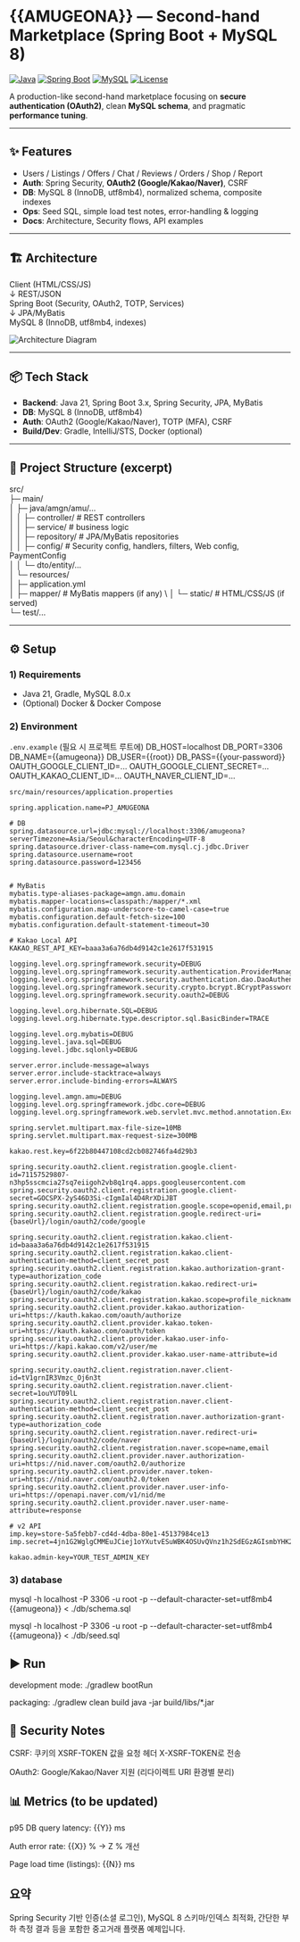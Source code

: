 # {{AMUGEONA}} — Second-hand Marketplace (Spring Boot + MySQL 8)

[![Java](https://img.shields.io/badge/Java-21-007396)]()
[![Spring Boot](https://img.shields.io/badge/Spring%20Boot-3.x-6DB33F)]()
[![MySQL](https://img.shields.io/badge/MySQL-8.0-4479A1)]()
[![License](https://img.shields.io/badge/License-MIT-blue)]()

A production-like second-hand marketplace focusing on **secure authentication (OAuth2)**, clean **MySQL schema**, and pragmatic **performance tuning**.

---

## ✨ Features

- Users / Listings / Offers / Chat / Reviews / Orders / Shop / Report
- **Auth**: Spring Security, **OAuth2 (Google/Kakao/Naver)**, CSRF
- **DB**: MySQL 8 (InnoDB, utf8mb4), normalized schema, composite indexes
- **Ops**: Seed SQL, simple load test notes, error-handling & logging
- **Docs**: Architecture, Security flows, API examples

---

## 🏗 Architecture
Client (HTML/CSS/JS) \
↓ REST/JSON \
Spring Boot (Security, OAuth2, TOTP, Services) \
↓ JPA/MyBatis \
MySQL 8 (InnoDB, utf8mb4, indexes)

![Architecture Diagram](./docs/architecture.png) <!-- 이미지가 없으면 주석 처리하거나 나중에 추가 -->

---

## 📦 Tech Stack

- **Backend**: Java 21, Spring Boot 3.x, Spring Security, JPA, MyBatis
- **DB**: MySQL 8 (InnoDB, utf8mb4)
- **Auth**: OAuth2 (Google/Kakao/Naver), TOTP (MFA), CSRF
- **Build/Dev**: Gradle, IntelliJ/STS, Docker (optional)

---

## 📂 Project Structure (excerpt)
src/ \
├─ main/ \
│ ├─ java/amgn/amu/... \
│ │ ├─ controller/ # REST controllers \
│ │ ├─ service/ # business logic \
│ │ ├─ repository/ # JPA/MyBatis repositories \
│ │ ├─ config/ # Security config, handlers, filters, Web config, PaymentConfig \
│ │ └─ dto/entity/... \
│ └─ resources/ \
│ ├─ application.yml \
│ ├─ mapper/ # MyBatis mappers (if any) \ 
│ └─ static/ # HTML/CSS/JS (if served) \
└─ test/... 

---

## ⚙️ Setup

### 1) Requirements
- Java 21, Gradle, MySQL 8.0.x  
- (Optional) Docker & Docker Compose

### 2) Environment

`.env.example` (필요 시 프로젝트 루트에)
DB_HOST=localhost
DB_PORT=3306
DB_NAME={{amugeona}}
DB_USER={{root}}
DB_PASS={{your-password}}
OAUTH_GOOGLE_CLIENT_ID=...
OAUTH_GOOGLE_CLIENT_SECRET=...
OAUTH_KAKAO_CLIENT_ID=...
OAUTH_NAVER_CLIENT_ID=...

`src/main/resources/application.properties`
```
spring.application.name=PJ_AMUGEONA

# DB
spring.datasource.url=jdbc:mysql://localhost:3306/amugeona?serverTimezone=Asia/Seoul&characterEncoding=UTF-8
spring.datasource.driver-class-name=com.mysql.cj.jdbc.Driver
spring.datasource.username=root
spring.datasource.password=123456


# MyBatis
mybatis.type-aliases-package=amgn.amu.domain
mybatis.mapper-locations=classpath:/mapper/*.xml
mybatis.configuration.map-underscore-to-camel-case=true
mybatis.configuration.default-fetch-size=100
mybatis.configuration.default-statement-timeout=30

# Kakao Local API
KAKAO_REST_API_KEY=baaa3a6a76db4d9142c1e2617f531915

logging.level.org.springframework.security=DEBUG
logging.level.org.springframework.security.authentication.ProviderManager=DEBUG
logging.level.org.springframework.security.authentication.dao.DaoAuthenticationProvider=DEBUG
logging.level.org.springframework.security.crypto.bcrypt.BCryptPasswordEncoder=TRACE
logging.level.org.springframework.security.oauth2=DEBUG

logging.level.org.hibernate.SQL=DEBUG
logging.level.org.hibernate.type.descriptor.sql.BasicBinder=TRACE

logging.level.org.mybatis=DEBUG
logging.level.java.sql=DEBUG
logging.level.jdbc.sqlonly=DEBUG

server.error.include-message=always
server.error.include-stacktrace=always
server.error.include-binding-errors=ALWAYS

logging.level.amgn.amu=DEBUG
logging.level.org.springframework.jdbc.core=DEBUG
logging.level.org.springframework.web.servlet.mvc.method.annotation.ExceptionHandlerExceptionResolver=TRACE

spring.servlet.multipart.max-file-size=10MB
spring.servlet.multipart.max-request-size=300MB

kakao.rest.key=6f22b80447108cd2cb082746fa4d29b3

spring.security.oauth2.client.registration.google.client-id=71157529807-n3hp5sscmcia27sq7eiigoh2vb8q1rq4.apps.googleusercontent.com
spring.security.oauth2.client.registration.google.client-secret=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
spring.security.oauth2.client.registration.google.scope=openid,email,profile
spring.security.oauth2.client.registration.google.redirect-uri={baseUrl}/login/oauth2/code/google

spring.security.oauth2.client.registration.kakao.client-id=baaa3a6a76db4d9142c1e2617f531915
spring.security.oauth2.client.registration.kakao.client-authentication-method=client_secret_post
spring.security.oauth2.client.registration.kakao.authorization-grant-type=authorization_code
spring.security.oauth2.client.registration.kakao.redirect-uri={baseUrl}/login/oauth2/code/kakao
spring.security.oauth2.client.registration.kakao.scope=profile_nickname,account_email
spring.security.oauth2.client.provider.kakao.authorization-uri=https://kauth.kakao.com/oauth/authorize
spring.security.oauth2.client.provider.kakao.token-uri=https://kauth.kakao.com/oauth/token
spring.security.oauth2.client.provider.kakao.user-info-uri=https://kapi.kakao.com/v2/user/me
spring.security.oauth2.client.provider.kakao.user-name-attribute=id

spring.security.oauth2.client.registration.naver.client-id=tV1grnIR3Vmzc_Oj6n3t
spring.security.oauth2.client.registration.naver.client-secret=1ouYUT09lL
spring.security.oauth2.client.registration.naver.client-authentication-method=client_secret_post
spring.security.oauth2.client.registration.naver.authorization-grant-type=authorization_code
spring.security.oauth2.client.registration.naver.redirect-uri={baseUrl}/login/oauth2/code/naver
spring.security.oauth2.client.registration.naver.scope=name,email
spring.security.oauth2.client.provider.naver.authorization-uri=https://nid.naver.com/oauth2.0/authorize
spring.security.oauth2.client.provider.naver.token-uri=https://nid.naver.com/oauth2.0/token
spring.security.oauth2.client.provider.naver.user-info-uri=https://openapi.naver.com/v1/nid/me
spring.security.oauth2.client.provider.naver.user-name-attribute=response

# v2 API
imp.key=store-5a5febb7-cd4d-4dba-80e1-45137984ce13
imp.secret=4jn1G2WglgCMMEuJCiej1oYXutvESuWBK4OSUvQVnz1h2SdEGzAGIsmbYHK2ASSSqttW9egIgaglndMp

kakao.admin-key=YOUR_TEST_ADMIN_KEY
```
### 3) database
mysql -h localhost -P 3306 -u root -p --default-character-set=utf8mb4 \
  {{amugeona}} < ./db/schema.sql

mysql -h localhost -P 3306 -u root -p --default-character-set=utf8mb4 \
  {{amugeona}} < ./db/seed.sql

## ▶️ Run
development mode:
./gradlew bootRun

packaging:
./gradlew clean build
java -jar build/libs/*.jar

## 🔐 Security Notes

CSRF: 쿠키의 XSRF-TOKEN 값을 요청 헤더 X-XSRF-TOKEN로 전송

OAuth2: Google/Kakao/Naver 지원 (리다이렉트 URI 환경별 분리)

## 📊 Metrics (to be updated) <!-- 갱신 필요 -->

p95 DB query latency: {{Y}} ms

Auth error rate: {{X}} % → Z % 개선

Page load time (listings): {{N}} ms

## 요약
Spring Security 기반 인증(소셜 로그인),
MySQL 8 스키마/인덱스 최적화,
간단한 부하 측정 결과 등을 포함한 중고거래 플랫폼 예제입니다.
